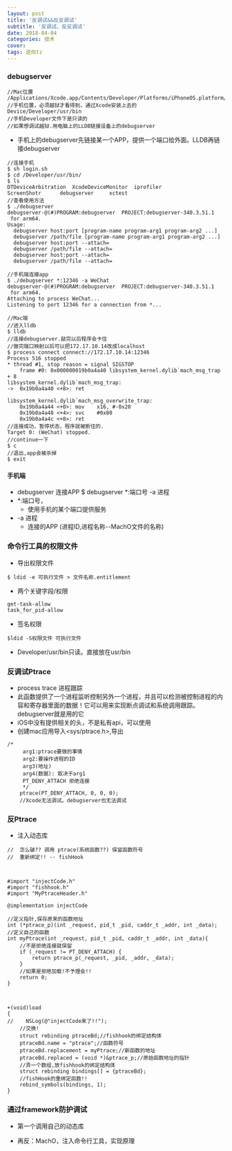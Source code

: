 ```yaml
---
layout: post
title: '反调试&&反反调试'
subtitle: '反调试、反反调试'
date: 2018-04-04
categories: 技术
cover: 
tags: 逆向tz
---
```


### debugserver

<pre><code class="language-objectivec">//Mac位置
/Applications/Xcode.app/Contents/Developer/Platforms/iPhoneOS.platform/DeviceSupport/9.1/DeveloperDiskImage.dmg/usr/bin/debugserver
//手机位置，必须越狱才看得到，通过Xcode安装上去的
Device/Developer/usr/bin
//手机Developer文件下是只读的
//如果想调试越狱.用电脑上的LLDB链接设备上的debugserver
</code></pre>

* 手机上的debugserver先链接某一个APP，提供一个端口给外面。LLDB再链接debugserver

<pre><code class="language-objectivec">//连接手机
$ sh login.sh
$ cd /Developer/usr/bin/
$ ls
DTDeviceArbitration  XcodeDeviceMonitor  iprofiler
ScreenShotr	     debugserver	 xctest
//查看使用方法
$ ./debugserver
debugserver-@(#)PROGRAM:debugserver  PROJECT:debugserver-340.3.51.1
 for arm64.
Usage:
  debugserver host:port [program-name program-arg1 program-arg2 ...]
  debugserver /path/file [program-name program-arg1 program-arg2 ...]
  debugserver host:port --attach=<pid>
  debugserver /path/file --attach=<pid>
  debugserver host:port --attach=<process_name>
  debugserver /path/file --attach=<process_name>

//手机端连接app
$ ./debugserver *:12346 -a WeChat
debugserver-@(#)PROGRAM:debugserver  PROJECT:debugserver-340.3.51.1
 for arm64.
Attaching to process WeChat...
Listening to port 12346 for a connection from *...

//Mac端
//进入lldb
$ lldb
//连接debugserver.敲完以后程序会卡住
//做完端口映射以后可以把172.17.10.14改成localhost
$ process connect connect://172.17.10.14:12346
Process 516 stopped
* thread #1, stop reason = signal SIGSTOP
    frame #0: 0x000000019b0a4a40 libsystem_kernel.dylib`mach_msg_trap + 8
libsystem_kernel.dylib`mach_msg_trap:
->  0x19b0a4a40 &lt+8>: ret

libsystem_kernel.dylib`mach_msg_overwrite_trap:
    0x19b0a4a44 &lt+0>: mov    x16, #-0x20
    0x19b0a4a48 &lt+4>: svc    #0x80
    0x19b0a4a4c &lt+8>: ret
//连接成功，暂停状态，程序就被断住的.
Target 0: (WeChat) stopped.
//continue一下
$ c
//退出,app会被杀掉
$ exit
</code></pre>

#### 手机端

* debugserver 连接APP
$ debugserver *:端口号 -a 进程
* *:端口号，
	* 使用手机的某个端口提供服务
* -a 进程
	* 连接的APP (进程ID,进程名称--MachO文件的名称)

### 命令行工具的权限文件
* 导出权限文件

<pre><code class="language-objectivec">$ ldid -e 可执行文件 > 文件名称.entitlement
</code></pre>

* 两个关键字段/权限

<pre><code class="language-objectivec">get-task-allow
task_for_pid-allow
</code></pre>

* 签名权限

<pre><code class="language-objectivec">$ldid -S权限文件 可执行文件
</code></pre>

* Developer/usr/bin只读。直接放在usr/bin

### 反调试Ptrace

* process trace 进程跟踪
* 此函数提供了一个进程监听控制另外一个进程，并且可以检测被控制进程的内容和寄存器里面的数据！它可以用来实现断点调试和系统调用跟踪。debugserver就是用的它
* iOS中没有提供相关的头，不是私有api，可以使用
* 创建mac应用导入<sys/ptrace.h>,导出

<pre><code class="language-objectivec">/*
     arg1:ptrace要做的事情
     arg2:要操作进程的ID
     arg3(地址)
     arg4(数据): 取决于arg1
     PT_DENY_ATTACH 拒绝连接
     */
    ptrace(PT_DENY_ATTACH, 0, 0, 0);
    //Xcode无法调试。debugserver也无法调试
</code></pre>


### 反Ptrace

* 注入动态库

<pre><code class="language-objectivec">//  怎么破?? 调用 ptrace(系统函数??) 保留函数符号
//  重新绑定!! -- fishHook



#import "injectCode.h"
#import "fishhook.h"
#import "MyPtraceHeader.h"

@implementation injectCode

//定义指针,保存原来的函数地址
int (*ptrace_p)(int _request, pid_t _pid, caddr_t _addr, int _data);
//定义自己的函数
int myPtrace(int _request, pid_t _pid, caddr_t _addr, int _data){
    //不是拒绝连接就保留
    if (_request != PT_DENY_ATTACH) {
        return ptrace_p(_request, _pid, _addr, _data);
    }
    //如果是拒绝加载!不予理会!!
    return 0;
}



+(void)load
{
//    NSLog(@"injectCode来了!!");
    //交换!
    struct rebinding ptraceBd;//fishhook的绑定结构体
    ptraceBd.name = "ptrace";//函数符号
    ptraceBd.replacement = myPtrace;//新函数的地址
    ptraceBd.replaced = (void *)&ptrace_p;//原始函数地址的指针
    //弄一个数组,放fishhook的绑定结构体
    struct rebinding bindings[] = {ptraceBd};
    //fishHook的重绑定函数!!
    rebind_symbols(bindings, 1);
}
</code></pre>

### 通过framework防护调试

* 第一个调用自己的动态库

* 再反：MachO，注入命令行工具，实现原理

